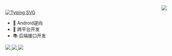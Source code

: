 

<!--
**qssq/qssq** is a ✨ _special_ ✨ repository because its `README.md` (this file) appears on your GitHub profile.

Here are some ideas to get you started:

- 🔭 I’m currently working on ...
- 🌱 I’m currently learning ...
- 👯 I’m looking to collaborate on ...
- 🤔 I’m looking for help with ...
- 💬 Ask me about ...
- 📫 How to reach me: ...
- 😄 Pronouns: ...
- ⚡ Fun fact: ...
-->


<img align="right" src="https://github-readme-stats.vercel.app/api?username=qssq&show_icons=true&hide=contribsx&include_all_commits=true" />

[![Typing SVG](https://readme-typing-svg.herokuapp.com/?lines=Hello+World+👋)](https://git.io/typing-svg)

- 📱 Android逆向
- 🐍 跨平台开发
- 📚 后端接口开发


<p align="left">
    <a href="https://lozn.top">
    <img src="https://img.shields.io/badge/📖%20个人博客-blue.svg" />
  </a>
  <a href="https://mp.weixin.qq.com/s/qzNUWdXgEpyxBkXvA1JB_g">
    <img src="https://img.shields.io/badge/🚀%20微信公众号-blue.svg" />
  </a>

  <a href="https://github.com/qssq">
    <img src="https://komarev.com/ghpvc/?username=qssq&color=brightgreen&label=👁%20Views" />
  </a>  
</p>
